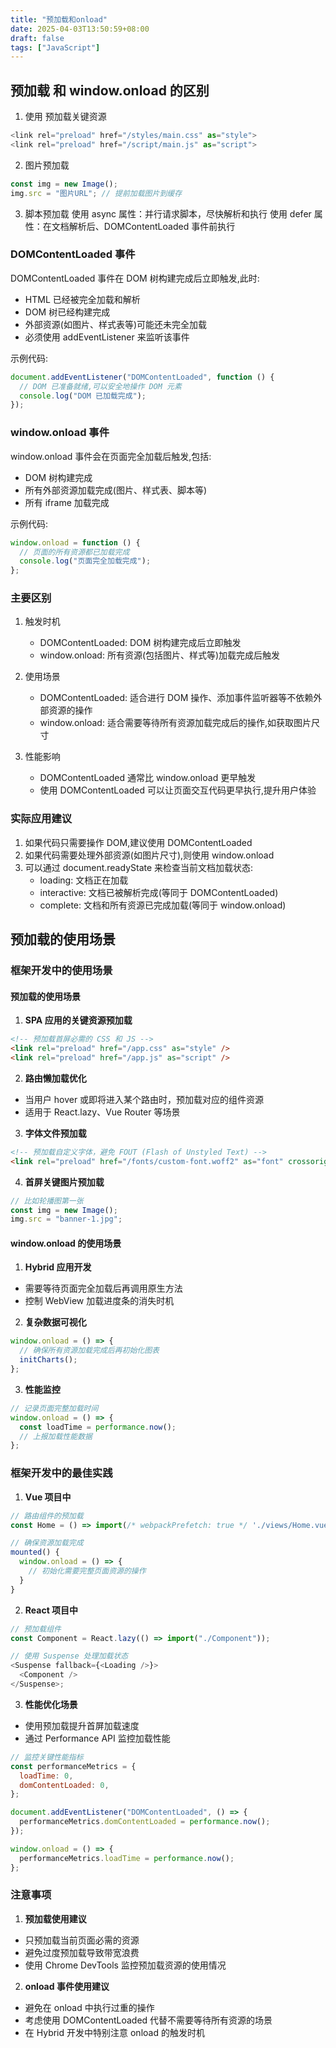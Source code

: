 ```yaml
---
title: "预加载和onload"
date: 2025-04-03T13:50:59+08:00
draft: false
tags: ["JavaScript"]
---
```


## 预加载 和 window.onload 的区别

1. 使用 <link rel="preload"> 预加载关键资源

```js
<link rel="preload" href="/styles/main.css" as="style">
<link rel="preload" href="/script/main.js" as="script">
```

2. 图片预加载

```js
const img = new Image();
img.src = "图片URL"; // 提前加载图片到缓存
```

3. 脚本预加载
   使用 async 属性：并行请求脚本，尽快解析和执行
   使用 defer 属性：在文档解析后、DOMContentLoaded 事件前执行

### DOMContentLoaded 事件

DOMContentLoaded 事件在 DOM 树构建完成后立即触发,此时:

- HTML 已经被完全加载和解析
- DOM 树已经构建完成
- 外部资源(如图片、样式表等)可能还未完全加载
- 必须使用 addEventListener 来监听该事件

示例代码:

```javascript
document.addEventListener("DOMContentLoaded", function () {
  // DOM 已准备就绪,可以安全地操作 DOM 元素
  console.log("DOM 已加载完成");
});
```

### window.onload 事件

window.onload 事件会在页面完全加载后触发,包括:

- DOM 树构建完成
- 所有外部资源加载完成(图片、样式表、脚本等)
- 所有 iframe 加载完成

示例代码:

```javascript
window.onload = function () {
  // 页面的所有资源都已加载完成
  console.log("页面完全加载完成");
};
```

### 主要区别

1. 触发时机

   - DOMContentLoaded: DOM 树构建完成后立即触发
   - window.onload: 所有资源(包括图片、样式等)加载完成后触发

2. 使用场景

   - DOMContentLoaded: 适合进行 DOM 操作、添加事件监听器等不依赖外部资源的操作
   - window.onload: 适合需要等待所有资源加载完成后的操作,如获取图片尺寸

3. 性能影响
   - DOMContentLoaded 通常比 window.onload 更早触发
   - 使用 DOMContentLoaded 可以让页面交互代码更早执行,提升用户体验

### 实际应用建议

1. 如果代码只需要操作 DOM,建议使用 DOMContentLoaded
2. 如果代码需要处理外部资源(如图片尺寸),则使用 window.onload
3. 可以通过 document.readyState 来检查当前文档加载状态:
   - loading: 文档正在加载
   - interactive: 文档已被解析完成(等同于 DOMContentLoaded)
   - complete: 文档和所有资源已完成加载(等同于 window.onload)

## 预加载的使用场景

### 框架开发中的使用场景

#### 预加载的使用场景

1. **SPA 应用的关键资源预加载**

```html
<!-- 预加载首屏必需的 CSS 和 JS -->
<link rel="preload" href="/app.css" as="style" />
<link rel="preload" href="/app.js" as="script" />
```

2. **路由懒加载优化**

- 当用户 hover 或即将进入某个路由时，预加载对应的组件资源
- 适用于 React.lazy、Vue Router 等场景

3. **字体文件预加载**

```html
<!-- 预加载自定义字体，避免 FOUT (Flash of Unstyled Text) -->
<link rel="preload" href="/fonts/custom-font.woff2" as="font" crossorigin />
```

4. **首屏关键图片预加载**

```javascript
// 比如轮播图第一张
const img = new Image();
img.src = "banner-1.jpg";
```

#### window.onload 的使用场景

1. **Hybrid 应用开发**

- 需要等待页面完全加载后再调用原生方法
- 控制 WebView 加载进度条的消失时机

2. **复杂数据可视化**

```javascript
window.onload = () => {
  // 确保所有资源加载完成后再初始化图表
  initCharts();
};
```

3. **性能监控**

```javascript
// 记录页面完整加载时间
window.onload = () => {
  const loadTime = performance.now();
  // 上报加载性能数据
};
```

### 框架开发中的最佳实践

1. **Vue 项目中**

```javascript
// 路由组件的预加载
const Home = () => import(/* webpackPrefetch: true */ './views/Home.vue')

// 确保资源加载完成
mounted() {
  window.onload = () => {
    // 初始化需要完整页面资源的操作
  }
}
```

2. **React 项目中**

```javascript
// 预加载组件
const Component = React.lazy(() => import("./Component"));

// 使用 Suspense 处理加载状态
<Suspense fallback={<Loading />}>
  <Component />
</Suspense>;
```

3. **性能优化场景**

- 使用预加载提升首屏加载速度
- 通过 Performance API 监控加载性能

```javascript
// 监控关键性能指标
const performanceMetrics = {
  loadTime: 0,
  domContentLoaded: 0,
};

document.addEventListener("DOMContentLoaded", () => {
  performanceMetrics.domContentLoaded = performance.now();
});

window.onload = () => {
  performanceMetrics.loadTime = performance.now();
};
```

### 注意事项

1. **预加载使用建议**

- 只预加载当前页面必需的资源
- 避免过度预加载导致带宽浪费
- 使用 Chrome DevTools 监控预加载资源的使用情况

2. **onload 事件使用建议**

- 避免在 onload 中执行过重的操作
- 考虑使用 DOMContentLoaded 代替不需要等待所有资源的场景
- 在 Hybrid 开发中特别注意 onload 的触发时机
